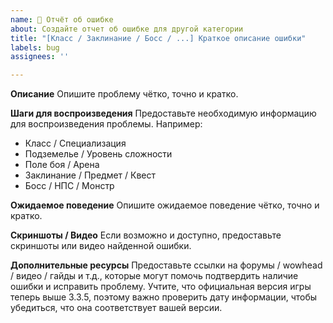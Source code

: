 ```yaml
---
name: 🐞 Отчёт об ошибке
about: Создайте отчет об ошибке для другой категории
title: "[Класс / Заклинание / Босс / ...] Краткое описание ошибки"
labels: bug
assignees: ''

---
```


**Описание**
Опишите проблему чётко, точно и кратко.

**Шаги для воспроизведения**
Предоставьте необходимую информацию для воспроизведения проблемы. Например:
- Класс / Специализация
- Подземелье / Уровень сложности
- Поле боя / Арена
- Заклинание / Предмет / Квест
- Босс / НПС / Монстр

**Ожидаемое поведение**
Опишите ожидаемое поведение чётко, точно и кратко.

**Скриншоты / Видео**
Если возможно и доступно, предоставьте скриншоты или видео найденной ошибки.

**Дополнительные ресурсы**
Предоставьте ссылки на форумы / wowhead / видео / гайды и т.д., которые могут помочь подтвердить наличие ошибки и исправить проблему. Учтите, что официальная версия игры теперь выше 3.3.5, поэтому важно проверить дату информации, чтобы убедиться, что она соответствует вашей версии.